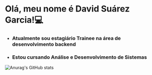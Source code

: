 <h1>
  Olá, meu nome é David Suárez Garcia!💻
</h1>
<ul>
  <li><h3>Atualmente sou estagiário Trainee na área de desenvolvimento backend</h3></li>
  <li><h3>Estou cursando Análise e Desenvolvimento de Sistemas</h3></li>
</ul>

![Anurag's GitHub stats](https://github-readme-stats.vercel.app/api?username=david-garcia1402&show_icons=true&theme=radical)

